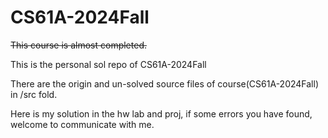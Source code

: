 # CS61A-2024Fall

~~This course is almost completed.~~

This is the personal sol repo of CS61A-2024Fall

There are the origin and un-solved source files of course(CS61A-2024Fall) in /src fold.

Here is my solution in the hw lab and proj, if some errors you have found, welcome to communicate with me.